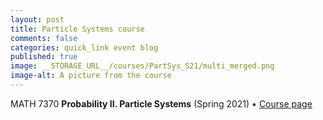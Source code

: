 ```yaml
---
layout: post
title: Particle Systems course
comments: false
categories: quick_link event blog
published: true
image: __STORAGE_URL__/courses/PartSys_S21/multi_merged.png
image-alt: A picture from the course
---
```


<div>MATH 7370 <b>Probability II. Particle Systems</b> (Spring 2021) &bull; <a href="https://github.com/lenis2000/HTML_ParticleSysS21">Course page</a></div>
